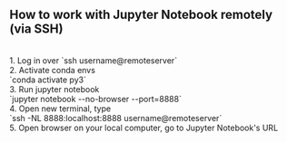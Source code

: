 ## How to work with Jupyter Notebook remotely (via SSH)
<br>
1. Log in over `ssh username@remoteserver` <br>
2. Activate conda envs <br>
`conda activate py3` <br>
3. Run jupyter notebook <br>
`jupyter notebook --no-browser --port=8888` <br>
4. Open new terminal, type <br>
`ssh -NL 8888:localhost:8888 username@remoteserver` <br>
5. Open browser on your local computer, go to Jupyter Notebook's URL <br>
